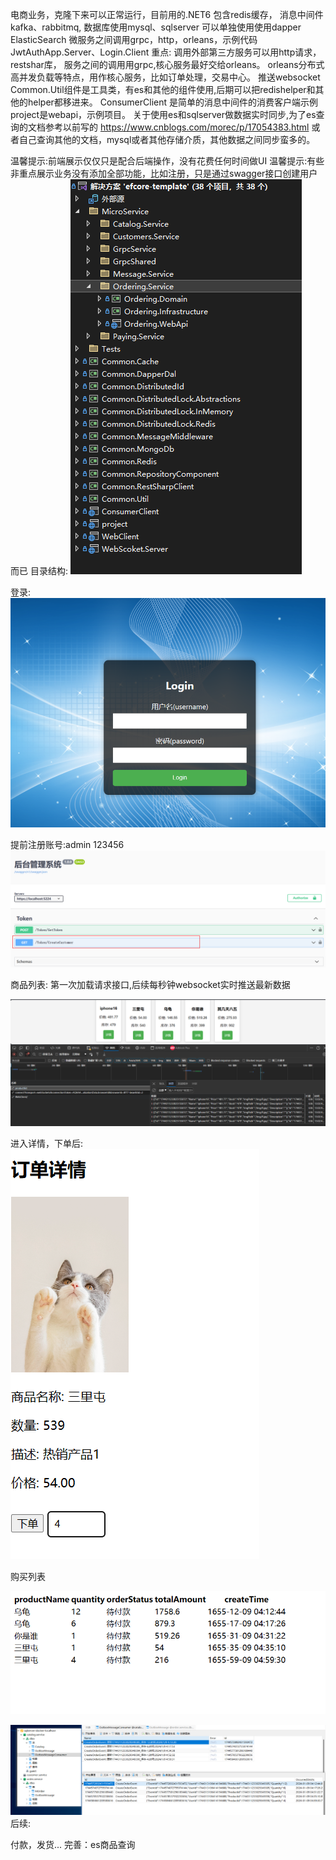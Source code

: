 电商业务，克隆下来可以正常运行，目前用的.NET6
包含redis缓存，
消息中间件kafka、rabbitmq,
数据库使用mysql、sqlserver
可以单独使用使用dapper
ElasticSearch
微服务之间调用grpc，http，orleans，示例代码JwtAuthApp.Server、Login.Client
重点:
调用外部第三方服务可以用http请求，restshar库，
服务之间的调用用grpc,核心服务最好交给orleans。
orleans分布式高并发负载等特点，用作核心服务，比如订单处理，交易中心。
推送websocket
Common.Util组件是工具类，有es和其他的组件使用,后期可以把redishelper和其他的helper都移进来。
ConsumerClient 是简单的消息中间件的消费客户端示例
project是webapi，示例项目。
关于使用es和sqlserver做数据实时同步,为了es查询的文档参考以前写的
https://www.cnblogs.com/morec/p/17054383.html
或者自己查询其他的文档，mysql或者其他存储介质，其他数据之间同步蛮多的。

温馨提示:前端展示仅仅只是配合后端操作，没有花费任何时间做UI
温馨提示:有些非重点展示业务没有添加全部功能，比如注册，只是通过swagger接口创建用户而已
目录结构:
![Alt text](image-7.png)

登录:
![Alt text](image.png)

提前注册账号:admin 123456
![Alt text](image-1.png)

商品列表:
第一次加载请求接口,后续每秒钟websocket实时推送最新数据

![Alt text](image-6.png)


进入详情，下单后:
![Alt text](image-3.png)

购买列表

![Alt text](image-4.png)

![Alt text](image-5.png)
后续:

付款，发货...
完善：es商品查询